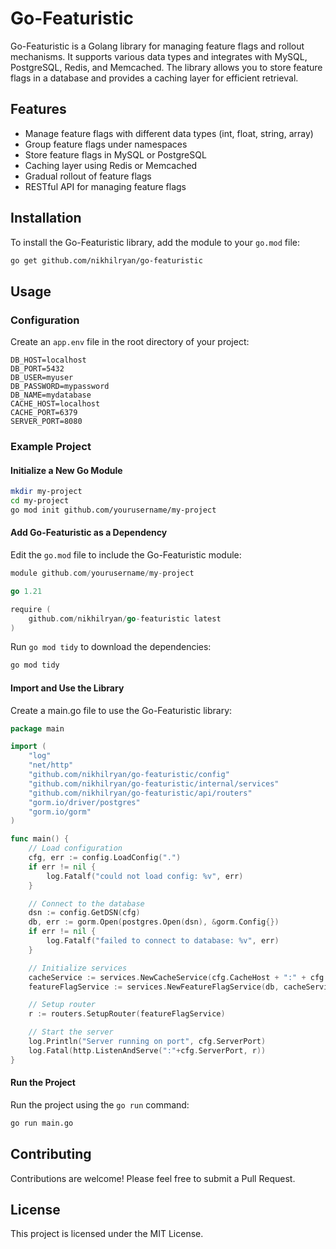 
# Go-Featuristic

Go-Featuristic is a Golang library for managing feature flags and rollout mechanisms. It supports various data types and integrates with MySQL, PostgreSQL, Redis, and Memcached. The library allows you to store feature flags in a database and provides a caching layer for efficient retrieval.

## Features

- Manage feature flags with different data types (int, float, string, array)
- Group feature flags under namespaces
- Store feature flags in MySQL or PostgreSQL
- Caching layer using Redis or Memcached
- Gradual rollout of feature flags
- RESTful API for managing feature flags

## Installation

To install the Go-Featuristic library, add the module to your `go.mod` file:

```sh
go get github.com/nikhilryan/go-featuristic
```

## Usage

### Configuration

Create an `app.env` file in the root directory of your project:

```plaintext
DB_HOST=localhost
DB_PORT=5432
DB_USER=myuser
DB_PASSWORD=mypassword
DB_NAME=mydatabase
CACHE_HOST=localhost
CACHE_PORT=6379
SERVER_PORT=8080
```

### Example Project

#### Initialize a New Go Module

```sh
mkdir my-project
cd my-project
go mod init github.com/yourusername/my-project
```

#### Add Go-Featuristic as a Dependency

Edit the `go.mod` file to include the Go-Featuristic module:

```go
module github.com/yourusername/my-project

go 1.21

require (
    github.com/nikhilryan/go-featuristic latest
)
```

Run `go mod tidy` to download the dependencies:

```sh
go mod tidy
```

#### Import and Use the Library

Create a main.go file to use the Go-Featuristic library:

```go
package main

import (
    "log"
    "net/http"
    "github.com/nikhilryan/go-featuristic/config"
    "github.com/nikhilryan/go-featuristic/internal/services"
    "github.com/nikhilryan/go-featuristic/api/routers"
    "gorm.io/driver/postgres"
    "gorm.io/gorm"
)

func main() {
    // Load configuration
    cfg, err := config.LoadConfig(".")
    if err != nil {
        log.Fatalf("could not load config: %v", err)
    }

    // Connect to the database
    dsn := config.GetDSN(cfg)
    db, err := gorm.Open(postgres.Open(dsn), &gorm.Config{})
    if err != nil {
        log.Fatalf("failed to connect to database: %v", err)
    }

    // Initialize services
    cacheService := services.NewCacheService(cfg.CacheHost + ":" + cfg.CachePort)
    featureFlagService := services.NewFeatureFlagService(db, cacheService)

    // Setup router
    r := routers.SetupRouter(featureFlagService)

    // Start the server
    log.Println("Server running on port", cfg.ServerPort)
    log.Fatal(http.ListenAndServe(":"+cfg.ServerPort, r))
}
```

#### Run the Project

Run the project using the `go run` command:

```sh
go run main.go
```

## Contributing

Contributions are welcome! Please feel free to submit a Pull Request.

## License

This project is licensed under the MIT License.
